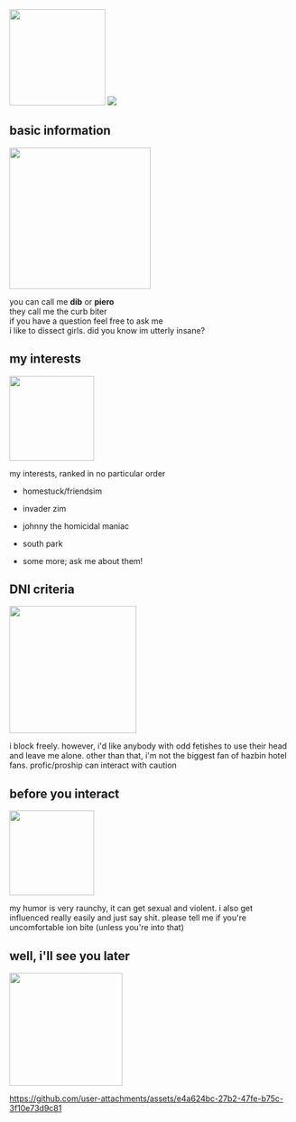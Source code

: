 <img src="https://github.com/user-attachments/assets/57af089c-4220-4dbd-ac49-8108b5613adc" width=170>
<img
src="https://file.garden/Z4CapTpdDSDFdj6X/cooltext480926816439581.png">



<h2>basic information</h2>

<img src= "https://github.com/user-attachments/assets/61d4ee78-6236-42e3-9133-8b2cb05fb6f6" width=250>

<p>you can call me <strong>dib</strong> or <strong>piero</strong> <br> they call me the curb biter <br> if you have a question feel free to ask me <br> i like to dissect girls. did you know im utterly insane?</p>
<h2>my interests</h2>

<img src="https://github.com/user-attachments/assets/78573c8e-df29-4947-b038-8e0b4beb0361" width=150>


<p>my interests, ranked in no particular order</p>
<ul> 
  <li><p>homestuck/friendsim</p></li>
<li><p>invader zim</p></li>
<li><p>johnny the homicidal maniac</p>
<li><p>south park</p></li>
<li><p>some more; ask me about them!</p></li>

  
</ul>
<h2>DNI criteria</h2>
<img src="https://github.com/user-attachments/assets/fd8c6d06-533d-4970-934e-db298bdb1a6e" width=225>
<p>i block freely. however, i'd like anybody with odd fetishes to use their head and leave me alone. other than that, i'm not the biggest fan of hazbin hotel fans. profic/proship can interact with caution</p>
<h2>before you interact</h2>
<img src="https://github.com/user-attachments/assets/7055501e-9bda-4f56-89c6-c3a64edea22e" width="150">
<p>my humor is very raunchy, it can get sexual and violent. i also get influenced really easily and just say shit. please tell me if you're uncomfortable ion bite (unless you're into that)</p>
<h2>well, i'll see you later</h2>
<img src="https://github.com/user-attachments/assets/0b0a61e7-1854-4fa2-aaa3-957ceb11de00" width="200">


https://github.com/user-attachments/assets/e4a624bc-27b2-47fe-b75c-3f10e73d9c81

